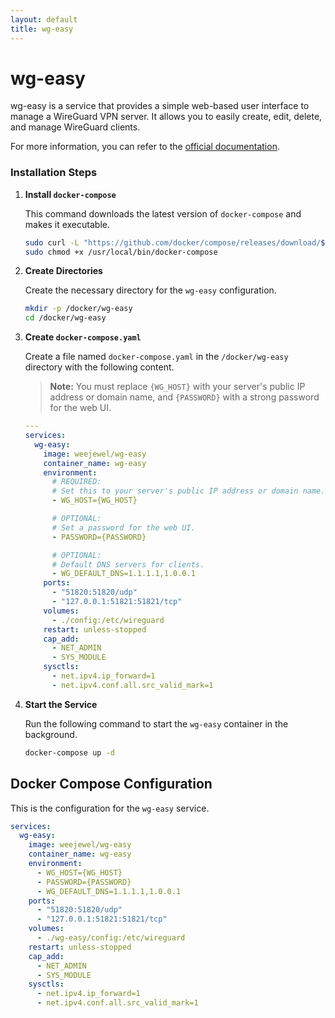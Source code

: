 ```yaml
---
layout: default
title: wg-easy
---
```


# wg-easy

wg-easy is a service that provides a simple web-based user interface to manage a WireGuard VPN server. It allows you to easily create, edit, delete, and manage WireGuard clients.

For more information, you can refer to the [official documentation](https://wg-easy.github.io/wg-easy/latest/).

### Installation Steps

1.  **Install `docker-compose`**

    This command downloads the latest version of `docker-compose` and makes it executable.

    ```sh
    sudo curl -L "https://github.com/docker/compose/releases/download/$(curl -s https://api.github.com/repos/docker/compose/releases/latest | grep 'tag_name' | cut -d'"' -f4)/docker-compose-$(uname -s)-$(uname -m)" -o /usr/local/bin/docker-compose
    sudo chmod +x /usr/local/bin/docker-compose
    ```

2.  **Create Directories**

    Create the necessary directory for the `wg-easy` configuration.

    ```sh
    mkdir -p /docker/wg-easy
    cd /docker/wg-easy
    ```

3.  **Create `docker-compose.yaml`**

    Create a file named `docker-compose.yaml` in the `/docker/wg-easy` directory with the following content.

    > **Note:** You must replace `{WG_HOST}` with your server's public IP address or domain name, and `{PASSWORD}` with a strong password for the web UI.

    ```yaml
    ---
    services:
      wg-easy:
        image: weejewel/wg-easy
        container_name: wg-easy
        environment:
          # REQUIRED:
          # Set this to your server's public IP address or domain name.
          - WG_HOST={WG_HOST}

          # OPTIONAL:
          # Set a password for the web UI.
          - PASSWORD={PASSWORD}

          # OPTIONAL:
          # Default DNS servers for clients.
          - WG_DEFAULT_DNS=1.1.1.1,1.0.0.1
        ports:
          - "51820:51820/udp"
          - "127.0.0.1:51821:51821/tcp"
        volumes:
          - ./config:/etc/wireguard
        restart: unless-stopped
        cap_add:
          - NET_ADMIN
          - SYS_MODULE
        sysctls:
          - net.ipv4.ip_forward=1
          - net.ipv4.conf.all.src_valid_mark=1
    ```

4.  **Start the Service**

    Run the following command to start the `wg-easy` container in the background.

    ```sh
    docker-compose up -d
    ```

## Docker Compose Configuration

This is the configuration for the `wg-easy` service.

```yaml
services:
  wg-easy:
    image: weejewel/wg-easy
    container_name: wg-easy
    environment: 
      - WG_HOST={WG_HOST}
      - PASSWORD={PASSWORD}
      - WG_DEFAULT_DNS=1.1.1.1,1.0.0.1
    ports:
      - "51820:51820/udp"
      - "127.0.0.1:51821:51821/tcp"
    volumes:
      - ./wg-easy/config:/etc/wireguard
    restart: unless-stopped
    cap_add:
      - NET_ADMIN
      - SYS_MODULE
    sysctls:
      - net.ipv4.ip_forward=1
      - net.ipv4.conf.all.src_valid_mark=1
```

